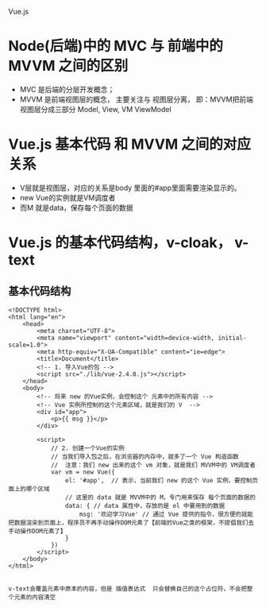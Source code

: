 Vue.js

# Node(后端)中的 MVC 与 前端中的 MVVM 之间的区别

+ MVC 是后端的分层开发概念；
+ MVVM 是前端视图层的概念， 主要关注与 视图层分离， 即：MVVM把前端视图层分成三部分 Model, View, VM ViewModel

# Vue.js 基本代码 和 MVVM 之间的对应关系
+ V层就是视图层，对应的关系是body 里面的#app里面需要渲染显示的。
+ new Vue的实例就是VM调度者
+ 而M 就是data，保存每个页面的数据

# Vue.js 的基本代码结构，v-cloak， v-text
## 基本代码结构
    <!DOCTYPE html>
    <html lang="en">
        <head>
            <meta charset="UTF-8">
            <meta name="viewport" content="width=device-width, initial-scale=1.0">
            <meta http-equiv="X-UA-Compatible" content="ie=edge">
            <title>Document</title>
            <!-- 1. 导入Vue的包 -->
            <script src="./lib/vue-2.4.0.js"></script>
        </head>
        <body>
            <!-- 将来 new 的Vue实例，会控制这个 元素中的所有内容 -->
            <!-- Vue 实例所控制的这个元素区域，就是我们的 V  -->
            <div id="app">
                <p>{{ msg }}</p>
            </div>

            <script>
                // 2. 创建一个Vue的实例
                // 当我们导入包之后，在浏览器的内存中，就多了一个 Vue 构造函数
                //  注意：我们 new 出来的这个 vm 对象，就是我们 MVVM中的 VM调度者
                var vm = new Vue({
                    el: '#app',  // 表示，当前我们 new 的这个 Vue 实例，要控制页面上的哪个区域
                    // 这里的 data 就是 MVVM中的 M，专门用来保存 每个页面的数据的
                    data: { // data 属性中，存放的是 el 中要用到的数据
                        msg: '欢迎学习Vue' // 通过 Vue 提供的指令，很方便的就能把数据渲染到页面上，程序员不再手动操作DOM元素了【前端的Vue之类的框架，不提倡我们去手动操作DOM元素了】
                    }
                })
            </script>
        </body>
    </html> 

## <!-- 使用 v-cloak 能够解决 插值表达式闪烁的问题 -->
## <!-- 默认 v-text 是没有闪烁问题的 --> 
    v-text会覆盖元素中原本的内容，但是 插值表达式  只会替换自己的这个占位符，不会把整个元素的内容清空

    